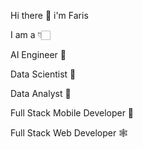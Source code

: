   Hi there 👋 i'm Faris

  I am a 👇🏻

  AI Engineer 🤖
  
  Data Scientist 💭
  
  Data Analyst 🧐
  
  Full Stack Mobile Developer 📱
  
  Full Stack Web Developer 🕸️


